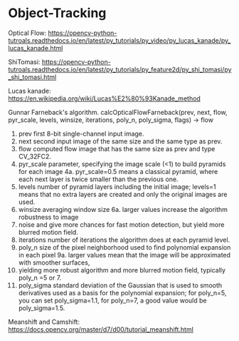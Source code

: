# Object-Tracking
Optical Flow: https://opencv-python-tutroals.readthedocs.io/en/latest/py_tutorials/py_video/py_lucas_kanade/py_lucas_kanade.html

ShiTomasi: https://opencv-python-tutroals.readthedocs.io/en/latest/py_tutorials/py_feature2d/py_shi_tomasi/py_shi_tomasi.html

Lucas kanade: https://en.wikipedia.org/wiki/Lucas%E2%80%93Kanade_method

Gunnar Farneback's algorithm.
calcOpticalFlowFarneback(prev, next, flow, pyr_scale, levels, winsize, iterations, poly_n, poly_sigma, flags) -> flow

1. prev first 8-bit single-channel input image.
2. next second input image of the same size and the same type as prev.
3. flow computed flow image that has the same size as prev and type CV_32FC2.
4. pyr_scale parameter, specifying the image scale (<1) to build pyramids for each image
   4a.   pyr_scale=0.5 means a classical pyramid, where each next layer is twice smaller than the previous one.
5. levels number of pyramid layers including the initial image; levels=1 means that no extra layers are created and only the original images are used.
6. winsize averaging window size
   6a.  larger values increase the algorithm robustness to image
7. noise and give more chances for fast motion detection, but yield more blurred motion field.
8. iterations number of iterations the algorithm does at each pyramid level.
9. poly_n size of the pixel neighborhood used to find polynomial expansion in each pixel
   9a.   larger values mean that the image will be approximated with smoother surfaces, 
10. yielding more robust algorithm and more blurred motion field, typically poly_n =5 or 7.
11. poly_sigma standard deviation of the Gaussian that is used to smooth derivatives used as a basis for the polynomial expansion; for poly_n=5, you can set poly_sigma=1.1, for poly_n=7, a good value would be poly_sigma=1.5.

Meanshift and Camshift: https://docs.opencv.org/master/d7/d00/tutorial_meanshift.html
